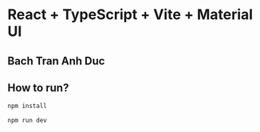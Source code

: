 # React + TypeScript + Vite + Material UI

## Bach Tran Anh Duc

## How to run?

``` bash
npm install

npm run dev
```
